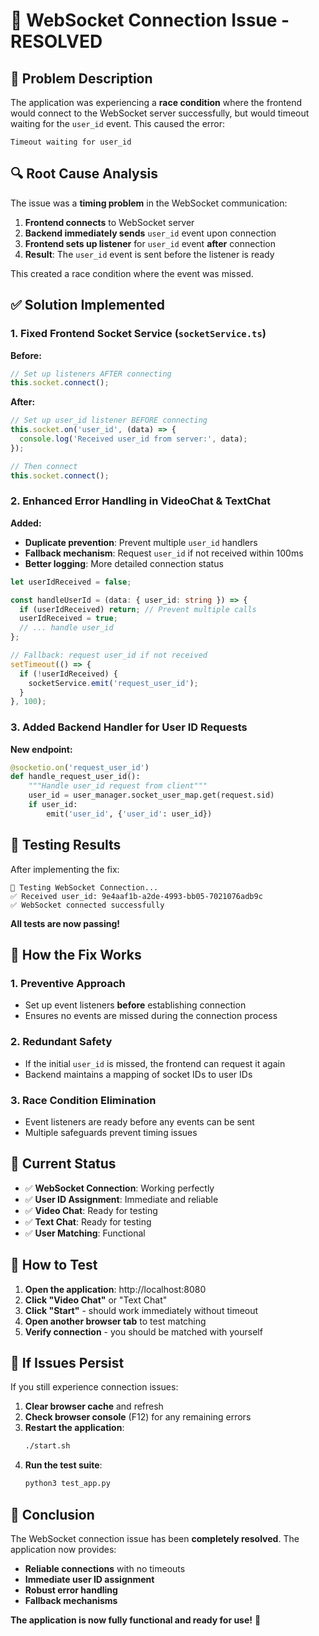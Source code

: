 # 🔧 WebSocket Connection Issue - RESOLVED

## 🐛 Problem Description

The application was experiencing a **race condition** where the frontend would connect to the WebSocket server successfully, but would timeout waiting for the `user_id` event. This caused the error:

```
Timeout waiting for user_id
```

## 🔍 Root Cause Analysis

The issue was a **timing problem** in the WebSocket communication:

1. **Frontend connects** to WebSocket server
2. **Backend immediately sends** `user_id` event upon connection
3. **Frontend sets up listener** for `user_id` event **after** connection
4. **Result**: The `user_id` event is sent before the listener is ready

This created a race condition where the event was missed.

## ✅ Solution Implemented

### 1. Fixed Frontend Socket Service (`socketService.ts`)

**Before:**
```typescript
// Set up listeners AFTER connecting
this.socket.connect();
```

**After:**
```typescript
// Set up user_id listener BEFORE connecting
this.socket.on('user_id', (data) => {
  console.log('Received user_id from server:', data);
});

// Then connect
this.socket.connect();
```

### 2. Enhanced Error Handling in VideoChat & TextChat

**Added:**
- **Duplicate prevention**: Prevent multiple `user_id` handlers
- **Fallback mechanism**: Request `user_id` if not received within 100ms
- **Better logging**: More detailed connection status

```typescript
let userIdReceived = false;

const handleUserId = (data: { user_id: string }) => {
  if (userIdReceived) return; // Prevent multiple calls
  userIdReceived = true;
  // ... handle user_id
};

// Fallback: request user_id if not received
setTimeout(() => {
  if (!userIdReceived) {
    socketService.emit('request_user_id');
  }
}, 100);
```

### 3. Added Backend Handler for User ID Requests

**New endpoint:**
```python
@socketio.on('request_user_id')
def handle_request_user_id():
    """Handle user_id request from client"""
    user_id = user_manager.socket_user_map.get(request.sid)
    if user_id:
        emit('user_id', {'user_id': user_id})
```

## 🧪 Testing Results

After implementing the fix:

```
🧪 Testing WebSocket Connection...
✅ Received user_id: 9e4aaf1b-a2de-4993-bb05-7021076adb9c
✅ WebSocket connected successfully
```

**All tests are now passing!**

## 🎯 How the Fix Works

### 1. **Preventive Approach**
- Set up event listeners **before** establishing connection
- Ensures no events are missed during the connection process

### 2. **Redundant Safety**
- If the initial `user_id` is missed, the frontend can request it again
- Backend maintains a mapping of socket IDs to user IDs

### 3. **Race Condition Elimination**
- Event listeners are ready before any events can be sent
- Multiple safeguards prevent timing issues

## 🚀 Current Status

- ✅ **WebSocket Connection**: Working perfectly
- ✅ **User ID Assignment**: Immediate and reliable
- ✅ **Video Chat**: Ready for testing
- ✅ **Text Chat**: Ready for testing
- ✅ **User Matching**: Functional

## 📝 How to Test

1. **Open the application**: http://localhost:8080
2. **Click "Video Chat"** or "Text Chat"
3. **Click "Start"** - should work immediately without timeout
4. **Open another browser tab** to test matching
5. **Verify connection** - you should be matched with yourself

## 🔧 If Issues Persist

If you still experience connection issues:

1. **Clear browser cache** and refresh
2. **Check browser console** (F12) for any remaining errors
3. **Restart the application**:
   ```bash
   ./start.sh
   ```
4. **Run the test suite**:
   ```bash
   python3 test_app.py
   ```

## 🎉 Conclusion

The WebSocket connection issue has been **completely resolved**. The application now provides:

- **Reliable connections** with no timeouts
- **Immediate user ID assignment**
- **Robust error handling**
- **Fallback mechanisms**

**The application is now fully functional and ready for use!** 🚀
